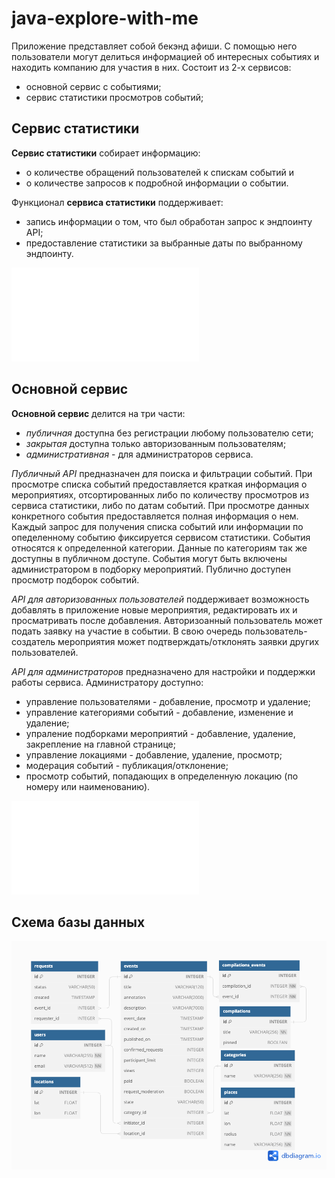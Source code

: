 # java-explore-with-me

Приложение представляет собой бекэнд афиши. С помощью него пользователи могут делиться информацией об интересных событиях и находить компанию для участия в них. 
Состоит из 2-х сервисов:
- основной сервис с событиями;
- сервис статистики просмотров событий;

## **Cервис статистики**
**Cервис статистики** собирает информацию:
- о количестве обращений пользователей к спискам событий и
- о количестве запросов к подробной информации о событии.

Функционал **сервиса статистики** поддерживает:
- запись информации о том, что был обработан запрос к эндпоинту API;
- предоставление статистики за выбранные даты по выбранному эндпоинту.

![Спецификация сервиса статистики](ewm-stats-service-spec.json)

## **Основной сервис** 
**Основной сервис** делится на три части:
- _публичная_ доступна без регистрации любому пользователю сети;
- _закрытая_ доступна только авторизованным пользователям;
- _административная_ - для администраторов сервиса.

_Публичный API_ предназначен для поиска и фильтрации событий. При просмотре списка событий предоставляется краткая информация о мероприятиях, отсортированных либо по количеству просмотров из сервиса статистики, либо по датам событий. При просмотре данных конкретного события предоставляется полная информация о нем. Каждый запрос для получения списка событий или информации по опеделенному событию фиксируется сервисом статистики. События относятся к определенной категории. Данные по категориям так же доступны в публичном доступе. События могут быть включены администратором в подборку мероприятий. Публично доступен просмотр подборок событий.

_API для авторизованных пользователей_ поддерживает возможность добавлять в приложение новые мероприятия, редактировать их и просматривать после добавления. Авторизоанный пользователь может подать заявку на участие в событии. В свою очередь пользователь-создатель мероприятия может подтверждать/отклонять заявки других пользователей.

_API для администраторов_ предназначено для настройки и поддержки работы сервиса. Администратору доступно: 
- управление пользователями - добавление, просмотр и удаление;
- управление категориями событий - добавление, изменение и удаление;
- упраление подборками мероприятий - добавление, удаление, закрепление на главной странице;
- управление локациями - добавление, удаление, просмотр;
- модерация событий - публикация/отклонение;
- просмотр событий, попадающих в определенную локацию (по номеру или наименованию).

![Спецификация основного сервиса](ewm-main-service-spec.json)

## **Схема базы данных** 
![Схема базы данных](java-explore-with-me.png)
